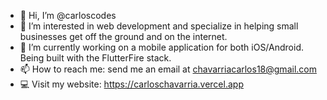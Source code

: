 - 👋 Hi, I’m @carloscodes
- 👀 I’m interested in web development and specialize in helping small businesses get off the ground and on the internet.
- 🌱 I’m currently working on a mobile application for both iOS/Android. Being built with the FlutterFire stack.
- 📫 How to reach me: send me an email at chavarriacarlos18@gmail.com
- 💻 Visit my website: https://carloschavarria.vercel.app

<!---
carloscodes/carloscodes is a ✨ special ✨ repository because its `README.md` (this file) appears on your GitHub profile.
You can click the Preview link to take a look at your changes.
--->
